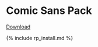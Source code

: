 # Comic Sans Pack

[Download](https://drive.google.com/open?id=1gEyjXmQjrLLdiOlV1wnpT1_9eAOyW4MN)

{% include rp_install.md %}
